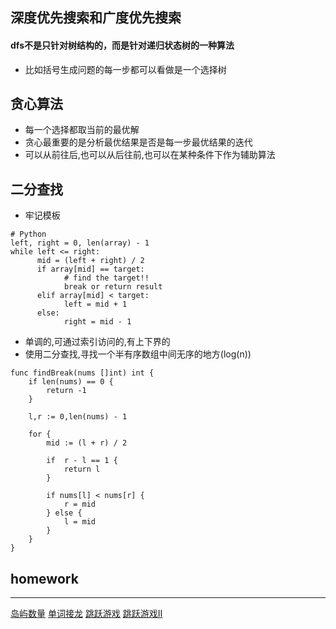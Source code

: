 ## 深度优先搜索和广度优先搜索

#### dfs不是只针对树结构的，而是针对递归状态树的一种算法

* 比如括号生成问题的每一步都可以看做是一个选择树

## 贪心算法

* 每一个选择都取当前的最优解
* 贪心最重要的是分析最优结果是否是每一步最优结果的迭代
* 可以从前往后,也可以从后往前,也可以在某种条件下作为辅助算法

## 二分查找

* 牢记模板
```
# Python
left, right = 0, len(array) - 1 
while left <= right: 
	  mid = (left + right) / 2 
	  if array[mid] == target: 
		    # find the target!! 
		    break or return result 
	  elif array[mid] < target: 
		    left = mid + 1 
	  else: 
		    right = mid - 1
```
* 单调的,可通过索引访问的,有上下界的
* 使用二分查找,寻找一个半有序数组中间无序的地方(log(n))

```
func findBreak(nums []int) int {
	if len(nums) == 0 {
		return -1
	}

	l,r := 0,len(nums) - 1

	for {
		mid := (l + r) / 2

		if  r - l == 1 {
			return l
		}

		if nums[l] < nums[r] {
			r = mid
		} else {
			l = mid
		}
	}
}
```


## homework
---
[岛屿数量](day1/200.岛屿数量.go)
[单词接龙](day1/127.单词接龙.go)
[跳跃游戏](day2/55.跳跃游戏.go)
[跳跃游戏Ⅱ](day2/45.跳跃游戏-ii.go)